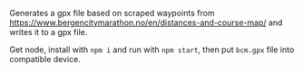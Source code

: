 Generates a gpx file based on scraped waypoints from
https://www.bergencitymarathon.no/en/distances-and-course-map/ and
writes it to a gpx file.

Get node, install with `npm i` and run with `npm start`, then put
`bcm.gpx` file into compatible device.
